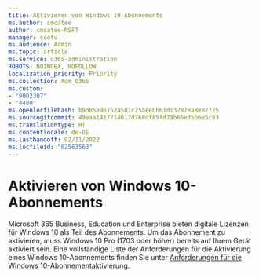 ```yaml
---
title: Aktivieren von Windows 10-Abonnements
ms.author: cmcatee
author: cmcatee-MSFT
manager: scotv
ms.audience: Admin
ms.topic: article
ms.service: o365-administration
ROBOTS: NOINDEX, NOFOLLOW
localization_priority: Priority
ms.collection: Adm_O365
ms.custom:
- "9002307"
- "4480"
ms.openlocfilehash: b9d85896752a581c25aeebb61d137878a8e87725
ms.sourcegitcommit: 49eaa1417714617d768df85fd79b65e35b6e5c83
ms.translationtype: HT
ms.contentlocale: de-DE
ms.lasthandoff: 02/11/2022
ms.locfileid: "62563563"
---
```

# <a name="activating-windows-10-subscriptions"></a>Aktivieren von Windows 10-Abonnements

Microsoft 365 Business, Education und Enterprise bieten digitale Lizenzen für Windows 10 als Teil des Abonnements. Um das Abonnement zu aktivieren, muss Windows 10 Pro (1703 oder höher) bereits auf Ihrem Gerät aktiviert sein. Eine vollständige Liste der Anforderungen für die Aktivierung eines Windows 10-Abonnements finden Sie unter [Anforderungen für die Windows 10-Abonnementaktivierung](https://docs.microsoft.com/windows/deployment/windows-10-subscription-activation#requirements).
